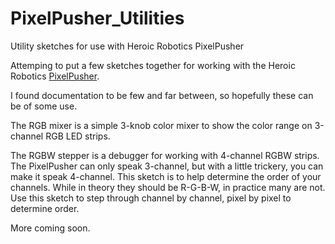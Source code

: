# PixelPusher_Utilities
Utility sketches for use with Heroic Robotics PixelPusher

Attemping to put a few sketches together for working with the Heroic Robotics [PixelPusher](heroicrobotics.com/products/pixelpusher).

I found documentation to be few and far between, so hopefully these can be of some use.

The RGB mixer is a simple 3-knob color mixer to show the color range on 3-channel RGB LED strips.

The RGBW stepper is a debugger for working with 4-channel RGBW strips.  The PixelPusher can only speak 3-channel, but with a little trickery, you can make it speak 4-channel.
This sketch is to help determine the order of your channels.  While in theory they should be R-G-B-W, in practice many are not.
Use this sketch to step through channel by channel, pixel by pixel to determine order.

More coming soon.
